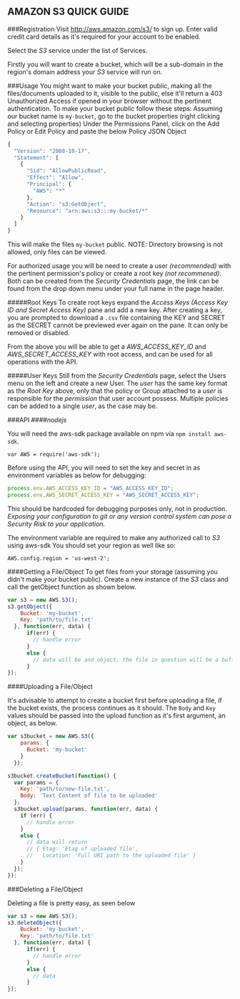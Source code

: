 AMAZON S3 QUICK GUIDE
---------------------

###Registration
Visit http://aws.amazon.com/s3/ to sign up. Enter valid credit card details as it's required for your account to be enabled.


Select the *S3* service under the list of Services.

Firstly you will want to create a bucket, which will be a sub-domain in the region's domain address your *S3* service will run on.


###Usage
You might want to make your bucket public, making all the files/documents uploaded to it, visible to the public, else it'll return a 403 Unauthorized Access if opened in your browser without the pertinent authentication.
To make your bucket public follow these steps:
Assuming our bucket name is `my-bucket`, go to the bucket properties (right clicking and selecting properties)
Under the Permissions Panel, click on the Add Policy or Edit Policy and paste the below Policy JSON Object
```js
{
  "Version": "2008-10-17",
  "Statement": [
    {
      "Sid": "AllowPublicRead",
      "Effect": "Allow",
      "Principal": {
        "AWS": "*"
      },
      "Action": "s3:GetObject",
      "Resource": "arn:aws:s3:::my-bucket/*"
    }
  ]
}
```

This will make the files `my-bucket` public.
NOTE: Directory browsing is not allowed, only files can be viewed.

For authorized usage you will be need to create a user _(recommended)_ with the pertinent permission's policy or create a root key _(not recommened)_.
Both can be created from the _Security Credentials_ page, the link can be found from the drop down menu under your full name in the page header.

#####Root Keys
To create root keys expand the _Access Keys (Access Key ID and Secret Access Key)_ pane and add a new key. After creating a key, you are prompted to download a `.csv` file containing the KEY and SECRET as the SECRET cannot be previewed ever again on the pane. It can only be removed or disabled.

From the above you will be able to get a _AWS_ACCESS_KEY_ID_ and _AWS_SECRET_ACCESS_KEY_ with root access, and can be used for all operations with the API.

#####User Keys
Still from the _Security Credentials_ page, select the Users menu on the left and create a new User. The _user_ has the same key format as the _Root Key_ above, only that the policy or Group attached to a _user_ is responsible for the _permission_ that user account possess. Multiple policies can be added to a single _user_, as the case may be.



###API
####_nodejs_

You will need the aws-sdk package available on npm via `npm install aws-sdk`.

`var AWS = require('aws-sdk');`

Before using the API, you will need to set the key and secret in as environment variables as below for debugging:

```js
process.env.AWS_ACCESS_KEY_ID = "AWS_ACCESS_KEY_ID";
process.env.AWS_SECRET_ACCESS_KEY = "AWS_SECRET_ACCESS_KEY";
```

This should be hardcoded for debugging purposes only, not in production. 
*_Exposing your configuration to git or any version control system can pose a Security Risk to your application._*

The environment variable are required to make any authorized call to *S3* using aws-sdk
You should set your region as well like so:

`AWS.config.region = 'us-west-2';`

####Getting a File/Object
To get files from your storage (assuming you didn't make your bucket public). Create a new instance of the *S3* class and call the getObject function as shown below.

```js
var s3 = new AWS.S3();
s3.getObject({
    Bucket: 'my-bucket',
    Key: 'path/to/file.txt'
  }, function(err, data) {
      if(err) {
        // handle error
      }
      else {
        // data will be and object, the file in question will be a buffer in data.Body, coverted easily to a string by calling .toString() on it.
      }
});
```

####Uploading a File/Object

It's advisable to attempt to create a bucket first before uploading a file, if the bucket exists, the process continues as it should.
The `Body` and `Key` values should be passed into the upload function as it's first argument, an object, as below.


```js
var s3bucket = new AWS.S3({
    params: {
      Bucket: 'my-bucket'
    }
  });

s3bucket.createBucket(function() {
  var params = {
    Key: 'path/to/new-file.txt',
    Body: 'Text Content of file to be uploaded'
  };
  s3bucket.upload(params, function(err, data) {
    if (err) {
      // handle error
    }
    else {
      // data will return
      // { Etag: 'Etag of uploaded file',
      //   Location: 'Full URI path to the uploaded file' }
    }
  });
});
```

###Deleting a File/Object

Deleting a file is pretty easy, as seen below

```js
var s3 = new AWS.S3();
s3.deleteObject({
    Bucket: 'my-bucket',
    Key: 'path/to/file.txt'
  }, function(err, data) {
      if(err) {
        // handle error
      }
      else {
        // data
      }
});
```
